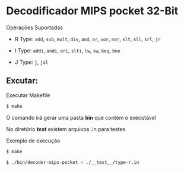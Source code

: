 Decodificador MIPS pocket 32-Bit
================================
Operações Suportadas

- R Type: `add`,  `sub`,  `mult`,  `div`,  `and`,  `or`,  `xor`,  `nor`,  `slt`,  `sll`,  `srl`,  `jr`

- I Type: `addi`,  `andi`,  `ori`,  `slti`,  `lw`,  `sw`,  `beq`, `bne`

- J Type: `j`,  `jal`

## Excutar:
Executar Makefile
```bash
$ make
```
O comando irá gerar uma pasta **bin** que contém o executável

No diretório ___test___ existem arquivos .in para testes

Exemplo de execução
```bash
$ make
```

```bash
$ ./bin/decoder-mips-pocket < ./__test__/type-r.in
```
